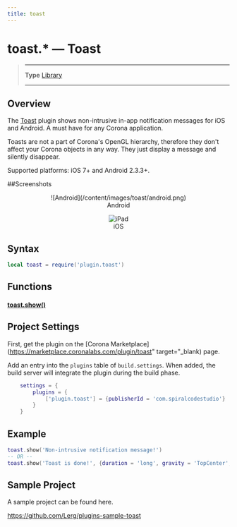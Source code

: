 ```yaml
---
title: toast
---
```

# toast.* &mdash; Toast

> --------------------- ------------------------------------------------------------------------------------------
> __Type__              [Library](https://docs.coronalabs.com/api/type/library.html)
> --------------------- ------------------------------------------------------------------------------------------

## Overview

The [Toast](https://marketplace.coronalabs.com/plugin/toast) plugin shows non-intrusive in-app notification messages for iOS and Android. A must have for any Corona application.

Toasts are not a part of Corona's OpenGL hierarchy, therefore they don't affect your Corona objects in any way. They just display a message and silently disappear.

Supported platforms: iOS 7+ and Android 2.3.3+.

##Screenshots

<center>
![Android](/content/images/toast/android.png)
<br>Android

![iPad](/content/images/toast/ios.png)
<br>iOS
</center>

## Syntax
```lua
local toast = require('plugin.toast')
```
## Functions

#### [toast.show()](/plugin/toast/show)

## Project Settings

First, get the plugin on the [Corona Marketplace](https://marketplace.coronalabs.com/plugin/toast" target="_blank) page.

Add an entry into the `plugins` table of `build.settings`. When added, the build server will integrate the plugin during the build phase.

```lua
	settings = {
		plugins = {
			['plugin.toast'] = {publisherId = 'com.spiralcodestudio'}
		}
	}
```

## Example

```lua
toast.show('Non-intrusive notification message!')
-- OR --
toast.show('Toast is done!', {duration = 'long', gravity = 'TopCenter', offset = {0, 128}})
```

## Sample Project

A sample project can be found here.

https://github.com/Lerg/plugins-sample-toast